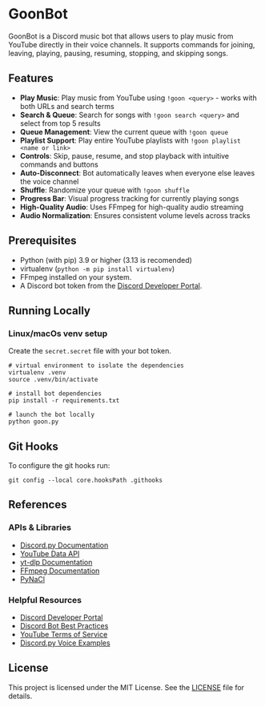 # GoonBot

GoonBot is a Discord music bot that allows users to play music from YouTube directly in their voice channels. It supports commands for joining, leaving, playing, pausing, resuming, stopping, and skipping songs.


## Features

- **Play Music**: Play music from YouTube using `!goon <query>` - works with both URLs and search terms
- **Search & Queue**: Search for songs with `!goon search <query>` and select from top 5 results
- **Queue Management**: View the current queue with `!goon queue`
- **Playlist Support**: Play entire YouTube playlists with `!goon playlist <name or link>`
- **Controls**: Skip, pause, resume, and stop playback with intuitive commands and buttons
- **Auto-Disconnect**: Bot automatically leaves when everyone else leaves the voice channel
- **Shuffle**: Randomize your queue with `!goon shuffle`
- **Progress Bar**: Visual progress tracking for currently playing songs
- **High-Quality Audio**: Uses FFmpeg for high-quality audio streaming
- **Audio Normalization**: Ensures consistent volume levels across tracks


## Prerequisites

- Python (with pip) 3.9 or higher (3.13 is recomended)
- virtualenv (`python -m pip install virtualenv`)
- FFmpeg installed on your system.
- A Discord bot token from the [Discord Developer Portal](https://discord.com/developers/applications).


## Running Locally

### Linux/macOs venv setup

Create the `secret.secret` file with your bot token.

```shell
# virtual environment to isolate the dependencies
virtualenv .venv
source .venv/bin/activate

# install bot dependencies
pip install -r requirements.txt

# launch the bot locally
python goon.py
```

## Git Hooks

To configure the git hooks run:
```shell
git config --local core.hooksPath .githooks
```

## References

### APIs & Libraries
- [Discord.py Documentation](https://discordpy.readthedocs.io/en/stable/)
- [YouTube Data API](https://developers.google.com/youtube/v3)
- [yt-dlp Documentation](https://github.com/yt-dlp/yt-dlp#readme)
- [FFmpeg Documentation](https://ffmpeg.org/documentation.html)
- [PyNaCl](https://pynacl.readthedocs.io/en/latest/)

### Helpful Resources
- [Discord Developer Portal](https://discord.com/developers/docs/intro)
- [Discord Bot Best Practices](https://discord.com/developers/docs/topics/community-resources#bots)
- [YouTube Terms of Service](https://www.youtube.com/t/terms)
- [Discord.py Voice Examples](https://github.com/Rapptz/discord.py/blob/master/examples/basic_voice.py)


## License
This project is licensed under the MIT License. See the [LICENSE](https://github.com/Thinnish5/goonbot/blob/main/LICENSE) file for details.
